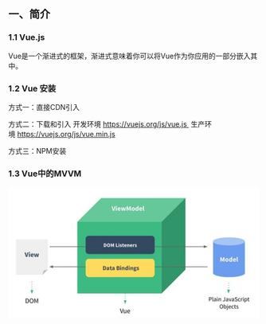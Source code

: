 ## 一、简介
### 1.1 Vue.js
Vue是一个渐进式的框架，渐进式意味着你可以将Vue作为你应用的一部分嵌入其中。
### 1.2 Vue 安装
方式一：直接CDN引入
<!-- 开发环境版本，包含了有帮助的命令行警告 --> 

<script src="https://cdn.jsdelivr.net/npm/vue/dist/vue.js"></script>

<!-- 生产环境版本，优化了尺寸和速度 -->

<script src="https://cdn.jsdelivr.net/npm/vue"></script>

方式二：下载和引入
开发环境 https://vuejs.org/js/vue.js 
生产环境 https://vuejs.org/js/vue.min.js

方式三：NPM安装
### 1.3 Vue中的MVVM
<img src="./img/01.认识vue/mvvm.jpg"/>

